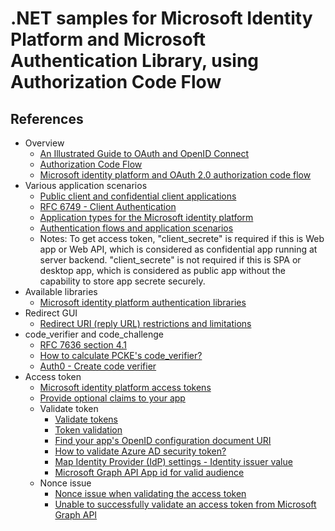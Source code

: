 # .NET samples for Microsoft Identity Platform and Microsoft Authentication Library, using Authorization Code Flow

## References

- Overview
  - [An Illustrated Guide to OAuth and OpenID Connect](https://developer.okta.com/blog/2019/10/21/illustrated-guide-to-oauth-and-oidc)
  - [Authorization Code Flow](https://auth0.com/docs/get-started/authentication-and-authorization-flow/authorization-code-flow)
  - [Microsoft identity platform and OAuth 2.0 authorization code flow](https://docs.microsoft.com/en-us/azure/active-directory/develop/v2-oauth2-auth-code-flow)
- Various application scenarios
  - [Public client and confidential client applications](https://docs.microsoft.com/en-us/azure/active-directory/develop/msal-client-applications)
  - [RFC 6749 - Client Authentication](https://datatracker.ietf.org/doc/html/rfc6749#section-2.3)
  - [Application types for the Microsoft identity platform](https://docs.microsoft.com/en-us/azure/active-directory/develop/v2-app-types)
  - [Authentication flows and application scenarios](https://docs.microsoft.com/en-us/azure/active-directory/develop/authentication-flows-app-scenarios)
  - Notes: To get access token, "client_secrete" is required if this is Web app or Web API, which is considered as confidential app running at server backend. "client_secrete" is not required if this is SPA or desktop app, which is considered as public app without the capability to store app secrete securely.
- Available libraries
  - [Microsoft identity platform authentication libraries](https://docs.microsoft.com/en-us/azure/active-directory/develop/reference-v2-libraries)
- Redirect GUI
  - [Redirect URI (reply URL) restrictions and limitations](https://docs.microsoft.com/en-us/azure/active-directory/develop/reply-url)
- code_verifier and code_challenge
  - [RFC 7636 section 4.1](https://datatracker.ietf.org/doc/html/rfc7636#section-4.1)
  - [How to calculate PCKE's code_verifier?](https://stackoverflow.com/questions/59911194/how-to-calculate-pckes-code-verifier)
  - [Auth0 - Create code verifier](https://auth0.com/docs/get-started/authentication-and-authorization-flow/call-your-api-using-the-authorization-code-flow-with-pkce#create-code-verifier)
- Access token
  - [Microsoft identity platform access tokens](https://docs.microsoft.com/en-us/azure/active-directory/develop/access-tokens)
  - [Provide optional claims to your app](https://docs.microsoft.com/en-us/azure/active-directory/develop/active-directory-optional-claims)
  - Validate token
    - [Validate tokens](https://docs.microsoft.com/en-us/azure/active-directory/develop/access-tokens#validate-tokens)
    - [Token validation](https://docs.microsoft.com/en-us/azure/active-directory/develop/scenario-protected-web-api-app-configuration#token-validation)
    - [Find your app's OpenID configuration document URI](https://docs.microsoft.com/en-us/azure/active-directory/develop/v2-protocols-oidc#find-your-apps-openid-configuration-document-uri)
    - [How to validate Azure AD security token?](https://stackoverflow.com/questions/39866513/how-to-validate-azure-ad-security-token)
    - [Map Identity Provider (IdP) settings - Identity issuer value](https://docs.microsoft.com/en-us/azure/active-directory/manage-apps/migrate-adfs-apps-to-azure#map-identity-provider-idp-settings)
    - [Microsoft Graph API App id for valid audience](https://docs.microsoft.com/en-us/troubleshoot/azure/active-directory/verify-first-party-apps-sign-in#application-ids-for-commonly-used-microsoft-applications)
  - Nonce issue
    - [Nonce issue when validating the access token](https://github.com/AzureAD/azure-activedirectory-identitymodel-extensions-for-dotnet/issues/609#issuecomment-405683736)
    - [Unable to successfully validate an access token from Microsoft Graph API](https://stackoverflow.com/questions/63941878/unable-to-successfully-validate-an-access-token-from-microsoft-graph-api)

